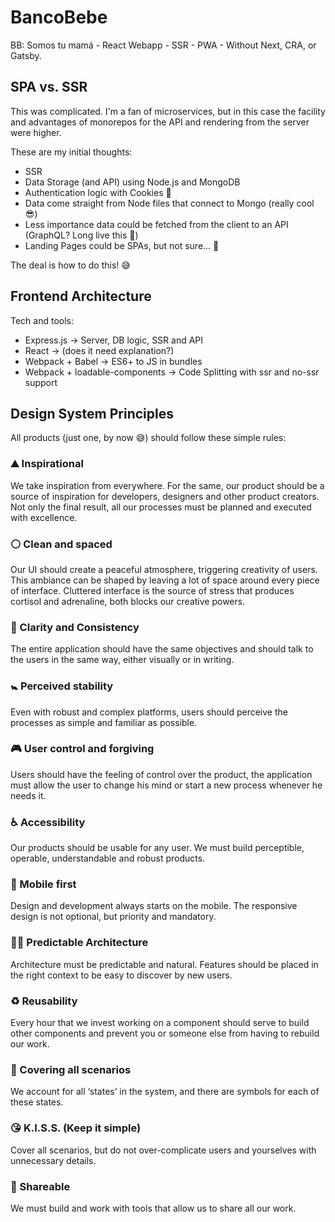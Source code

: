# BancoBebe
BB: Somos tu mamá - React Webapp - SSR - PWA - Without Next, CRA, or Gatsby.

## SPA vs. SSR

This was complicated. I'm a fan of microservices, but in this case the facility and advantages of monorepos for the API and rendering from the server were higher.

These are my initial thoughts:

- SSR
- Data Storage (and API) using Node.js and MongoDB
- Authentication logic with Cookies 🍪
- Data come straight from Node files that connect to Mongo (really cool 😎)
- Less importance data could be fetched from the client to an API (GraphQL? Long live this 🙌)
- Landing Pages could be SPAs, but not sure... 🤔

The deal is how to do this! :sweat_smile:

## Frontend Architecture

Tech and tools:

- Express.js -> Server, DB logic, SSR and API
- React -> (does it need explanation?)
- Webpack + Babel -> ES6+ to JS in bundles
- Webpack + loadable-components -> Code Splitting with ssr and no-ssr support

## Design System Principles

All products (just one, by now 😅) should follow these simple rules:

### ⛰ Inspirational
We take inspiration from everywhere. For the same, our product should be a source of inspiration for developers, designers and other product creators. Not only the final result, all our processes must be planned and executed with excellence.

### ⚪️ Clean and spaced
Our UI should create a peaceful atmosphere, triggering creativity of users. This ambiance can be shaped by leaving a lot of space around every piece of interface. Cluttered interface is the source of stress that produces cortisol and adrenaline, both blocks our creative powers.

### 💪 Clarity and Consistency
The entire application should have the same objectives and should talk to the users in the same way, either visually or in writing.

### 🚼 Perceived stability
Even with robust and complex platforms, users should perceive the processes as simple and familiar as possible.

### 🎮 User control and forgiving
Users should have the feeling of control over the product, the application must allow the user to change his mind or start a new process whenever he needs it.

### ♿️ Accessibility
Our products should be usable for any user. We must build perceptible, operable, understandable and robust products.

### 📱 Mobile first
Design and development always starts on the mobile. The responsive design is not optional, but priority and mandatory.

### 👷‍♀ Predictable Architecture
Architecture must be predictable and natural. Features should be placed in the right context to be easy to discover by new users.

### ♻️ Reusability
Every hour that we invest working on a component should serve to build other components and prevent you or someone else from having to rebuild our work.

### 🔡 Covering all scenarios
We account for all ‘states’ in the system, and there are symbols for each of these states.

### 😘 K.I.S.S. (Keep it simple)
Cover all scenarios, but do not over-complicate users and yourselves with unnecessary details.

### 👥 Shareable
We must build and work with tools that allow us to share all our work.
